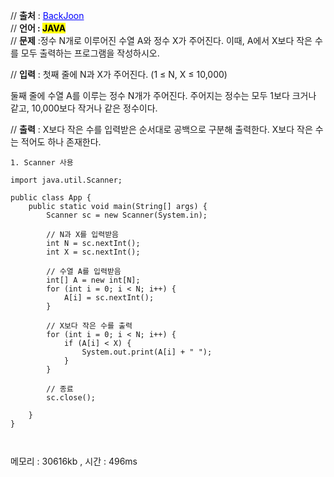 // **출처** : <a href="https://www.acmicpc.net/problem/10871" style="color: blue; text-decoration: underline;">BackJoon</a><br>
// **언어 : <mark>JAVA**</mark><br>
// **문제** :정수 N개로 이루어진 수열 A와 정수 X가 주어진다. 이때, A에서 X보다 작은 수를 모두 출력하는 프로그램을 작성하시오.

// **입력** : 첫째 줄에 N과 X가 주어진다. (1 ≤ N, X ≤ 10,000)

둘째 줄에 수열 A를 이루는 정수 N개가 주어진다. 주어지는 정수는 모두 1보다 크거나 같고, 10,000보다 작거나 같은 정수이다.

// **출력** : X보다 작은 수를 입력받은 순서대로 공백으로 구분해 출력한다. X보다 작은 수는 적어도 하나 존재한다.
```
1. Scanner 사용

import java.util.Scanner;

public class App {
    public static void main(String[] args) {
        Scanner sc = new Scanner(System.in);

        // N과 X를 입력받음
        int N = sc.nextInt();
        int X = sc.nextInt();

        // 수열 A를 입력받음
        int[] A = new int[N];
        for (int i = 0; i < N; i++) {
            A[i] = sc.nextInt();
        }

        // X보다 작은 수를 출력
        for (int i = 0; i < N; i++) {
            if (A[i] < X) {
                System.out.print(A[i] + " ");
            }
        }

        // 종료
        sc.close();

    }
}



```

메모리 : 30616kb , 시간 : 496ms

